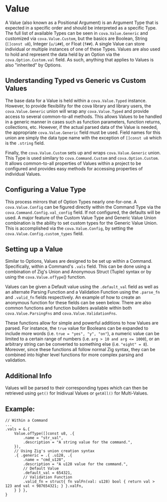 # Value
A Value (also known as a Positional Argument) is an Argument Type that is expected in a specific order and should be interpreted as a specific Type. The full list of available Types can be seen in `cova.Value.Generic` and customized via `cova.Value.Custom`, but the basics are Boolean, String (`[]const u8`), Integer (`u/i##`), or Float (`f##`). A single Value can store individual or multiple instances of one of these Types. Values are also used to hold and represent the data held by an Option via the `cova.Option.Custom.val` field. As such, anything that applies to Values is also "inherited" by Options.

## Understanding Typed vs Generic vs Custom Values
The base data for a Value is held within a `cova.Value.Typed` instance. However, to provide flexibility for the cova library and library users, the `cova.Value.Generic` union will wrap any `cova.Value.Typed` and provide access to several common-to-all methods. This allows Values to be handled in a generic manner in cases such as function parameters, function returns, collections, etc. However, if the actual parsed data of the Value is needed, the appropriate `cova.Value.Generic` field must be used. Field names for this union are simply the data type name with the exception of `[]const u8` which is the `.string` field.

Finally, the `cova.Value.Custom` sets up and wraps `cova.Value.Generic` union. This Type is used similary to `cova.Command.Custom` and `cova.Option.Custom`. It allows common-to-all properties of Values within a project to be configured and provides easy methods for accessing properties of individual Values. 

## Configuring a Value Type
This process mirrors that of Option Types nearly one-for-one. A `cova.Value.Config` can be figured directly within the Command Type via the `cova.Command.Config.val_config` field. If not configured, the defaults will be used. A major feature of the Custom Value Type and Generic Value Union combination is the ability to set custom types for the Generic Value Union. This is accomplished via the `cova.Value.Config`, by setting the `cova.Value.Config.custom_types` field.

## Setting up a Value
Similar to Options, Values are designed to be set up within a Command. Specifically, within a Command's `.vals` field. This can be done using a combination of Zig's Union and Anonymous Struct (Tuple) syntax or by using the `cova.Value.ofType`() function.

Values can be given a Default value using the `.default_val` field as well as an alternate Parsing Function and a Validation Function using the `.parse_fn` and `.valid_fn` fields respectively. An example of how to create an anonymous function for these fields can be seen below. There are also common functions and function builders available within both `cova.Value.ParsingFns` and `cova.Value.ValidationFns`. 

These functions allow for simple and powerful additions to how Values are parsed. For instance, the `true` value for Booleans can be expanded to include more words (i.e. `true = "yes", "y", "on"`), a numeric value can be limited to a certain range of numbers (i.e. `arg > 10 and arg <= 1000`), or an arbitrary string can be converted to something else (i.e. `"eight" = 8`). Moreover, since these functions all follow normal Zig syntax, they can be combined into higher level functions for more complex parsing and validation.

## Additional Info 
Values will be parsed to their corresponding types which can then be retrieved using `get()` for Inidivual Values or `getAll()` for Multi-Values. 

## Example:
```zig
// Within a Command
...
.vals = &.{
    Value.ofType([]const u8, .{
        .name = "str_val",
        .description = "A string value for the command.",
    }),
	// Using Zig's union creation syntax
    .{ .generic = .{ .u128, .{
        .name = "cmd_u128",
        .description = "A u128 value for the command.",
        // Default Value
        .default_val = 654321,
        // Validation Function
        .valid_fn = struct{ fn valFn(val: u128) bool { return val > 123 and val < 987654321; } }.valFn,
    } } },
}
```

